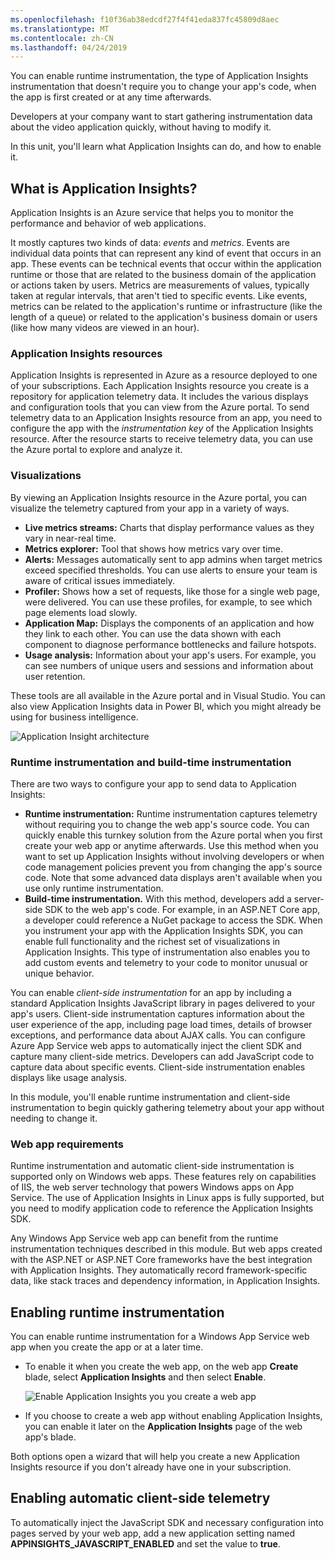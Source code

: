 ```yaml
---
ms.openlocfilehash: f10f36ab38edcdf27f4f41eda837fc45809d8aec
ms.translationtype: MT
ms.contentlocale: zh-CN
ms.lasthandoff: 04/24/2019
---
```

You can enable runtime instrumentation, the type of Application Insights instrumentation that doesn't require you to change your app's code, when the app is first created or at any time afterwards.

Developers at your company want to start gathering instrumentation data about the video application quickly, without having to modify it.

In this unit, you'll learn what Application Insights can do, and how to enable it.

## <a name="what-is-application-insights"></a>What is Application Insights?

Application Insights is an Azure service that helps you to monitor the performance and behavior of web applications.

<!-- TODO move the bit about runtime/sdk/client here -->

It mostly captures two kinds of data: *events* and *metrics*. Events are individual data points that can represent any kind of event that occurs in an app. These events can be technical events that occur within the application runtime or those that are related to the business domain of the application or actions taken by users. Metrics are measurements of values, typically taken at regular intervals, that aren't tied to specific events. Like events, metrics can be related to the application's runtime or infrastructure (like the length of a queue) or related to the application's business domain or users (like how many videos are viewed in an hour).

### <a name="application-insights-resources"></a>Application Insights resources

Application Insights is represented in Azure as a resource deployed to one of your subscriptions. Each Application Insights resource you create is a repository for application telemetry data. It includes the various displays and configuration tools that you can view from the Azure portal. To send telemetry data to an Application Insights resource from an app, you need to configure the app with the *instrumentation key* of the Application Insights resource. After the resource starts to receive telemetry data, you can use the Azure portal to explore and analyze it.

### <a name="visualizations"></a>Visualizations

By viewing an Application Insights resource in the Azure portal, you can visualize the telemetry captured from your app in a variety of ways.

- **Live metrics streams:** Charts that display performance values as they vary in near-real time.
- **Metrics explorer:** Tool that shows how metrics vary over time.
- **Alerts:** Messages automatically sent to app admins when target metrics exceed specified thresholds. You can use alerts to ensure your team is aware of critical issues immediately.
- **Profiler:** Shows how a set of requests, like those for a single web page, were delivered. You can use these profiles, for example, to see which page elements load slowly.
- **Application Map:** Displays the components of an application and how they link to each other. You can use the data shown with each component to diagnose performance bottlenecks and failure hotspots.
- **Usage analysis:** Information about your app's users. For example, you can see numbers of unique users and sessions and information about user retention.

These tools are all available in the Azure portal and in Visual Studio. You can also view Application Insights data in Power BI, which you might already be using for business intelligence.

![Application Insight architecture](../media/2-app-insights-architecture.png)

### <a name="runtime-instrumentation-and-build-time-instrumentation"></a>Runtime instrumentation and build-time instrumentation

There are two ways to configure your app to send data to Application Insights:

- **Runtime instrumentation:** Runtime instrumentation captures telemetry without requiring you to change the web app's source code. You can quickly enable this turnkey solution from the Azure portal when you first create your web app or anytime afterwards. Use this method when you want to set up Application Insights without involving developers or when code management policies prevent you from changing the app's source code. Note that some advanced data displays aren't available when you use only runtime instrumentation.
- **Build-time instrumentation.** With this method, developers add a server-side SDK to the web app's code. For example, in an ASP.NET Core app, a developer could reference a NuGet package to access the SDK. When you instrument your app with the Application Insights SDK, you can enable full functionality and the richest set of visualizations in Application Insights. This type of instrumentation also enables you to add custom events and telemetry to your code to monitor unusual or unique behavior.

You can enable *client-side instrumentation* for an app by including a standard Application Insights JavaScript library in pages delivered to your app's users. Client-side instrumentation captures information about the user experience of the app, including page load times, details of browser exceptions, and performance data about AJAX calls. You can configure Azure App Service web apps to automatically inject the client SDK and capture many client-side metrics. Developers can add JavaScript code to capture data about specific events. Client-side instrumentation enables displays like usage analysis.

In this module, you'll enable runtime instrumentation and client-side instrumentation to begin quickly gathering telemetry about your app without needing to change it.

### <a name="web-app-requirements"></a>Web app requirements

Runtime instrumentation and automatic client-side instrumentation is supported only on Windows web apps. These features rely on capabilities of IIS, the web server technology that powers Windows apps on App Service. The use of Application Insights in Linux apps is fully supported, but you need to modify application code to reference the Application Insights SDK.

Any Windows App Service web app can benefit from the runtime instrumentation techniques described in this module. But web apps created with the ASP.NET or ASP.NET Core frameworks have the best integration with Application Insights. They automatically record framework-specific data, like stack traces and dependency information, in Application Insights.

## <a name="enabling-runtime-instrumentation"></a>Enabling runtime instrumentation

You can enable runtime instrumentation for a Windows App Service web app when you create the app or at a later time.

- To enable it when you create the web app, on the web app **Create** blade, select **Application Insights** and then select **Enable**.

    ![Enable Application Insights you you create a web app](../media/2-enable-app-insights-at-web-app-creation.png)
- If you choose to create a web app without enabling Application Insights, you can enable it later on the **Application Insights** page of the web app's blade.

Both options open a wizard that will help you create a new Application Insights resource if you don't already have one in your subscription.

## <a name="enabling-automatic-client-side-telemetry"></a>Enabling automatic client-side telemetry

To automatically inject the JavaScript SDK and necessary configuration into pages served by your web app, add a new application setting named **APPINSIGHTS_JAVASCRIPT_ENABLED** and set the value to **true**. <!-- TODO note about windows-only here as well -->